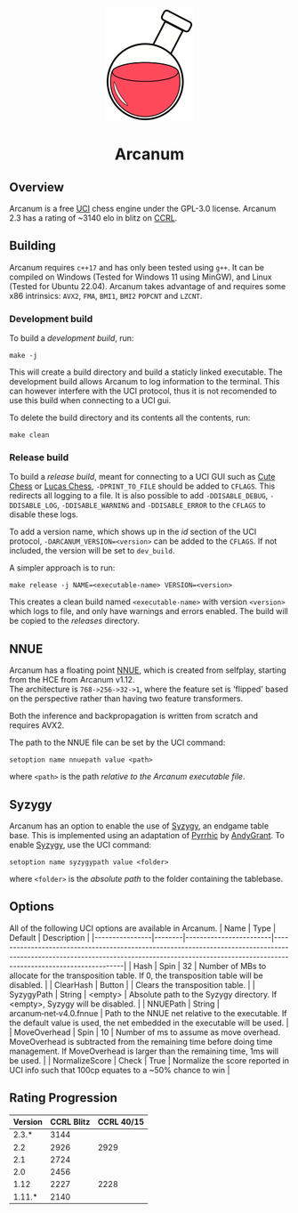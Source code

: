 <div align="center">
  <img src="Arcanum-Logo.svg" />
  <h1>Arcanum</h1>
</div>

## Overview
Arcanum is a free [UCI][uci-protocol] chess engine under the GPL-3.0 license.
Arcanum 2.3 has a rating of ~3140 elo in blitz on [CCRL][ccrl].

## Building
Arcanum requires `c++17` and has only been tested using `g++`. It can be compiled on Windows (Tested for Windows 11 using MinGW), and Linux (Tested for Ubuntu 22.04). Arcanum takes advantage of and requires some x86 intrinsics: `AVX2`, `FMA`, `BMI1`, `BMI2` `POPCNT` and `LZCNT`.

### Development build
To build a *development build*, run:

```
make -j
```
This will create a build directory and build a staticly linked executable. The development build allows Arcanum to log information to the terminal. This can however interfere with the UCI protocol, thus it is not recomended to use this build when connecting to a UCI gui.

To delete the build directory and its contents all the contents, run:
```
make clean
```

### Release build
To build a *release build*, meant for connecting to a UCI GUI such as [Cute Chess][cute-chess] or [Lucas Chess][lucas-chess], `-DPRINT_TO_FILE` should be added to `CFLAGS`. This redirects all logging to a file. It is also possible to add `-DDISABLE_DEBUG`, `-DDISABLE_LOG`, `-DDISABLE_WARNING` and `-DDISABLE_ERROR` to the `CFLAGS` to disable these logs.

To add a version name, which shows up in the *id* section of the UCI protocol, `-DARCANUM_VERSION=<version>` can be added to the `CFLAGS`. If not included, the version will be set to `dev_build`.

A simpler approach is to run:

```
make release -j NAME=<executable-name> VERSION=<version>
```

This creates a clean build named `<executable-name>` with version `<version>` which logs to file, and only have warnings and errors enabled. The build will be copied to the *releases* directory.

## NNUE
Arcanum has a floating point [NNUE][nnue], which is created from selfplay, starting from the HCE from Arcanum v1.12. \
The architecture is `768->256->32->1`, where the feature set is 'flipped' based on the perspective rather than having two feature transformers.

Both the inference and backpropagation is written from scratch and requires AVX2.

The path to the NNUE file can be set by the UCI command:
```
setoption name nnuepath value <path>
```
where `<path>` is the path _relative to the Arcanum executable file_.

## Syzygy
Arcanum has an option to enable the use of [Syzygy][syzygy], an endgame table base. This is implemented using an adaptation of [Pyrrhic][pyrrhic] by [AndyGrant][andy-grant]. To enable [Syzygy][syzygy], use the UCI command:
```
setoption name syzygypath value <folder>
```
where `<folder>` is the _absolute path_ to the folder containing the tablebase.

## Options
All of the following UCI options are available in Arcanum.
| Name           | Type   | Default                | Description                                                                                                                                                                                    |
|----------------|--------|------------------------|------------------------------------------------------------------------------------------------------------------------------------------------------------------------------------------------|
| Hash           | Spin   | 32                     | Number of MBs to allocate for the transposition table. If 0, the transposition table will be disabled.                                                                                         |
| ClearHash      | Button |                        | Clears the transposition table.                                                                                                                                                                |
| SyzygyPath     | String | \<empty\>              | Absolute path to the Syzygy directory. If \<empty\>, Syzygy will be disabled.                                                                                                                  |
| NNUEPath       | String | arcanum&#8209;net&#8209;v4.0.fnnue | Path to the NNUE net relative to the executable. If the default value is used, the net embedded in the executable will be used.                                                                                                                                  |
| MoveOverhead   | Spin   | 10                     | Number of ms to assume as move overhead. MoveOverhead is subtracted from the remaining time before doing time management. If MoveOverhead is larger than the remaining time, 1ms will be used. |
| NormalizeScore | Check  | True                   | Normalize the score reported in UCI info such that 100cp equates to a ~50% chance to win                                                                                                       |

## Rating Progression

| Version | CCRL Blitz | CCRL 40/15 |
|---------|------------|------------|
| 2.3.*   | 3144       |            |
| 2.2     | 2926       | 2929       |
| 2.1     | 2724       |            |
| 2.0     | 2456       |            |
| 1.12    | 2227       | 2228       |
| 1.11.*  | 2140       |            |

[uci-protocol]: https://backscattering.de/chess/uci/
[lucas-chess]: https://lucaschess.pythonanywhere.com/
[cute-chess]: https://cutechess.com/
[python-chess]: https://python-chess.readthedocs.io/en/latest/
[perft]: https://www.chessprogramming.org/Perft
[perft-results]: https://www.chessprogramming.org/Perft_Results
[qsearch]: https://www.chessprogramming.org/Quiescence_Search
[test-positions]: https://www.chessprogramming.org/Test-Positions
[bkt]: https://www.chessprogramming.org/Bratko-Kopec_Test
[chess.com]: https://www.chess.com
[nnue]: https://www.chessprogramming.org/NNUE
[lichess]: https://lichess.org/@/ArcanumBot
[ccrl]: https://computerchess.org.uk/ccrl/404/
[syzygy]: http://tablebase.sesse.net/
[pyrrhic]: https://github.com/AndyGrant/Pyrrhic
[andy-grant]: https://github.com/AndyGrant
